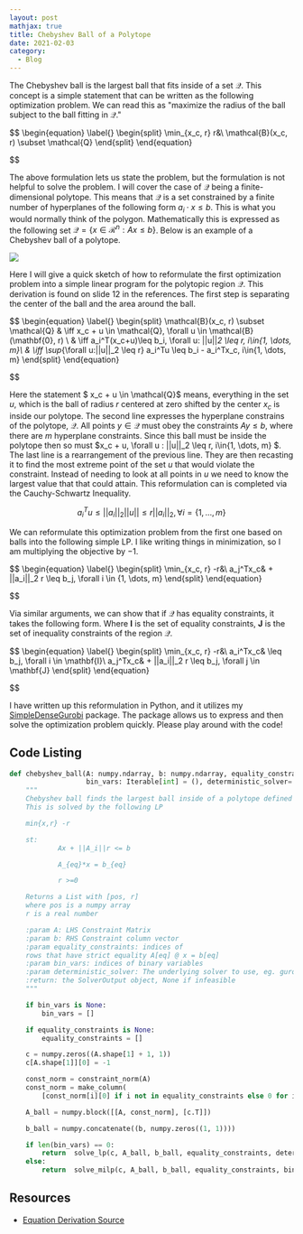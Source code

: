 ```yaml
---
layout: post
mathjax: true
title: Chebyshev Ball of a Polytope
date: 2021-02-03
category:
  - Blog
---
```



The Chebyshev ball is the largest ball that fits inside of a set $\mathcal{Q}$. This concept is a simple statement that can be written as the following optimization problem. We can read this as "maximize the radius of the ball subject to the ball fitting in $\mathcal{Q}$." 

$$
\begin{equation} \label{}
\begin{split}
\min_{x_c, r} r&\\
 \mathcal{B}(x_c, r) \subset \mathcal{Q}
\end{split}
\end{equation}

$$

The above formulation lets us state the problem, but the formulation is not helpful to solve the problem. I will cover the case of $\mathcal{Q}$ being a finite-dimensional polytope. This means that $\mathcal{Q}$ is a set constrained by a finite number of hyperplanes of the following form $a_i \cdot x \leq b$. This is what you would normally think of the polygon. Mathematically this is expressed as the following set $\mathcal{Q} = \{x\in\mathcal{R}^n: Ax\leq b\}$. Below is an example of a Chebyshev ball of a polytope.

![](https://cvxopt.org/_images/fig-8-5.png)


Here I will give a quick sketch of how to reformulate the first optimization problem into a simple linear program for the polytopic region $\mathcal{Q}$. This derivation is found on slide 12 in the references. The first step is separating the center of the ball and the area around the ball.

$$
\begin{equation} \label{}
\begin{split}
\mathcal{B}(x_c, r) \subset \mathcal{Q} & \iff  x_c + u \in \mathcal{Q}, \forall u \in \mathcal{B}(\mathbf{0}, r)  \\
 & \iff a_i^T(x_c+u)\leq b_i, \forall u: ||u||_2 \leq r, i\in\{1, \dots, m\}\\
 & \iff \sup_{\forall u:||u||_2 \leq r} a_i^Tu \leq b_i - a_i^Tx_c, i\in\{1, \dots, m\}
\end{split}
\end{equation}

$$

Here the statement $ x_c + u \in \mathcal{Q}$ means, everything in the set $u$, which is the ball of radius $r$ centered at zero shifted by the center $x_c$ is inside our polytope. The second line expresses the hyperplane constrains of the polytope, $\mathcal{Q}$. All points $y\in\mathcal{Q}$ must obey the constraints $Ay\leq b$, where there are $m$ hyperplane constraints. Since this ball must be inside the polytope then so must $x_c + u, \forall u : ||u||_2 \leq r,  i\in\{1, \dots, m\} $. The last line is a rearrangement of the previous line. They are then recasting it to find the most extreme point of the set $u$ that would violate the constraint. Instead of needing to look at all points in $u$ we need to know the largest value that that could attain. This reformulation can is completed via the Cauchy-Schwartz Inequality. 

$$a_i^Tu \leq ||a_i||_2||u|| \leq r ||a_i||_2, \forall i = \{1, \dots, m\}$$

We can reformulate this optimization problem from the first one based on balls into the following simple LP. I like writing things in minimization, so I am multiplying the objective by $-1$. 

$$
\begin{equation} \label{}
\begin{split}
\min_{x_c, r} -r&\\
a_j^Tx_c& + ||a_i||_2 r \leq b_j, \forall i \in \{1, \dots, m\}
\end{split}
\end{equation}

$$

Via similar arguments, we can show that if $\mathcal{Q}$ has equality constraints, it takes the following form. Where $\mathbf{I}$ is the set of equality constraints, $\mathbf{J}$ is the set of inequality constraints of the region $\mathcal{Q}$.

$$
\begin{equation} \label{}
\begin{split}
\min_{x_c, r} -r&\\
a_i^Tx_c& \leq b_j, \forall i \in \mathbf{I}\\
a_j^Tx_c& + ||a_i||_2 r \leq b_j, \forall j \in \mathbf{J}
\end{split}
\end{equation}

$$

I have written up this reformulation in Python, and it utilizes my [SimpleDenseGurobi](https://github.com/DKenefake/SimpleDenseGurobi) package. The package allows us to express and then solve the optimization problem quickly. Please play around with the code!

## Code Listing

```python
def chebyshev_ball(A: numpy.ndarray, b: numpy.ndarray, equality_constraints: Iterable[int] = None,
                   bin_vars: Iterable[int] = (), deterministic_solver='glpk'):
    """
    Chebyshev ball finds the largest ball inside of a polytope defined by Ax <= b
    This is solved by the following LP

    min{x,r} -r

    st:
            Ax + ||A_i||r <= b

            A_{eq}*x = b_{eq}

            r >=0

    Returns a List with [pos, r]
    where pos is a numpy array
    r is a real number

    :param A: LHS Constraint Matrix
    :param b: RHS Constraint column vector
    :param equality_constraints: indices of
    rows that have strict equality A[eq] @ x = b[eq]
    :param bin_vars: indices of binary variables
    :param deterministic_solver: The underlying solver to use, eg. gurobi, ect
    :return: the SolverOutput object, None if infeasible
    """

    if bin_vars is None:
        bin_vars = []

    if equality_constraints is None:
        equality_constraints = []

    c = numpy.zeros((A.shape[1] + 1, 1))
    c[A.shape[1]][0] = -1

    const_norm = constraint_norm(A)
    const_norm = make_column(
        [const_norm[i][0] if i not in equality_constraints else 0 for i in range(numpy.size(A, 0))])

    A_ball = numpy.block([[A, const_norm], [c.T]])

    b_ball = numpy.concatenate((b, numpy.zeros((1, 1))))

    if len(bin_vars) == 0:
        return  solve_lp(c, A_ball, b_ball, equality_constraints, deterministic_solver=deterministic_solver)
    else:
        return  solve_milp(c, A_ball, b_ball, equality_constraints, bin_vars, deterministic_solver=deterministic_solver)
```

## Resources

* [Equation Derivation Source](https://www.math.uwaterloo.ca/~hwolkowi//henry/teaching/w10/367.w10/367miscfiles/Lecture1.pdf)
